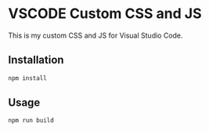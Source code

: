 # VSCODE Custom CSS and JS

This is my custom CSS and JS for Visual Studio Code.

## Installation

```bash
npm install
```

## Usage

```bash
npm run build
```
